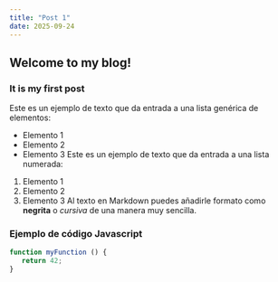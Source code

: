 ```yaml
---
title: "Post 1"
date: 2025-09-24
---
```



## Welcome to my blog!
### It is my first post
Este es un ejemplo de texto que da entrada a una lista genérica de elementos:
- Elemento 1
- Elemento 2
- Elemento 3
Este es un ejemplo de texto que da entrada a una lista numerada:
1. Elemento 1
2. Elemento 2
3. Elemento 3
Al texto en Markdown puedes añadirle formato como **negrita** o *cursiva* de una manera muy sencilla.


### Ejemplo de código Javascript
```js
function myFunction () {
   return 42;
}
```
